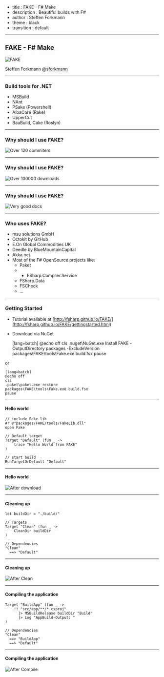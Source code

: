 - title : FAKE - F# Make
- description : Beautiful builds with F#
- author : Steffen Forkmann
- theme : black
- transition : default

***

## FAKE - F# Make


![FAKE](images/logo.png)

Steffen Forkmann [@sforkmann](http://www.twitter.com/sforkmann)

***

### Build tools for .NET

- MSBuild
- NAnt
- PSake (Powershell)
- AlbaCore (Rake)
- UpperCut
- BauBuild, Cake (Roslyn)

***

### Why should I use FAKE?

![Over 120 commiters](images/Commiters.png)

---

### Why should I use FAKE?

![Over 100000 downloads](images/Nuget.png)

---

### Why should I use FAKE?

![Very good docs](images/Docs.png)

***

### Who uses FAKE?

* msu solutions GmbH
* Octokit by GitHub
* E.On Global Commodities UK
* Deedle by BlueMountainCapital
* Akka.net
* Most of the F# OpenSource projects like:
   * Paket
   * * FSharp.Compiler.Service    
   * FSharp.Data
   * FSCheck      
   * ...   

***

### Getting Started

* Tutorial avaliable at [http://fsharp.github.io/FAKE/](http://fsharp.github.io/FAKE/gettingstarted.html)
* Download via NuGet



    [lang=batch]
    @echo off
    cls
    .nuget\NuGet.exe Install FAKE -OutputDirectory packages -ExcludeVersion
    packages\FAKE\tools\Fake.exe build.fsx
    pause

or

    [lang=batch]
    @echo off
    cls
    .paket\paket.exe restore
    packages\FAKE\tools\Fake.exe build.fsx
    pause
---

#### Hello world

    // include Fake lib
    #r @"packages/FAKE/tools/FakeLib.dll"
    open Fake
    
    // Default target
    Target "Default" (fun _ ->
        trace "Hello World from FAKE"
    )
    
    // start build
    RunTargetOrDefault "Default"

---

#### Hello world

![After download](images/afterdownload.png)

---

#### Cleaning up

    let buildDir = "./build/"
    
    // Targets
    Target "Clean" (fun _ ->
        CleanDir buildDir
    )
    
    // Dependencies
    "Clean"
      ==> "Default"
      
---

#### Cleaning up

    
![After Clean](images/afterclean.png)

---

#### Compiling the application

    Target "BuildApp" (fun _ ->
        !! "src/app/**/*.csproj"
          |> MSBuildRelease buildDir "Build"
          |> Log "AppBuild-Output: "
    )
    
    // Dependencies
    "Clean"
      ==> "BuildApp"
      ==> "Default"
      
---

#### Compiling the application

    
![After Compile](images/aftercompile.png)